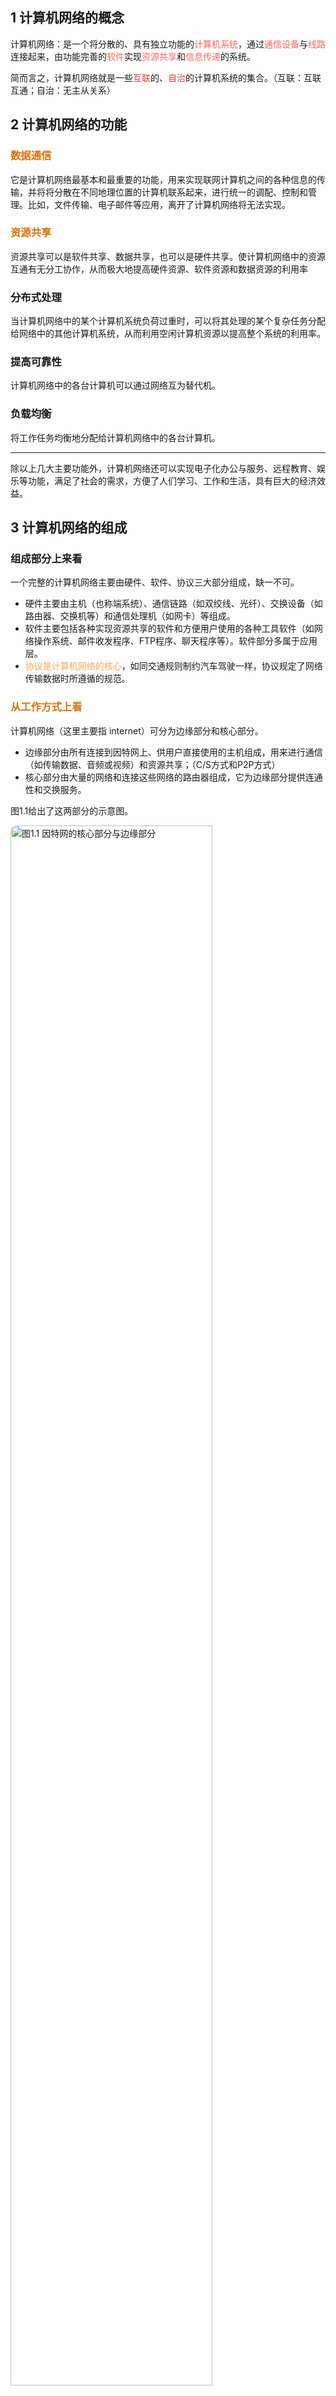 ## 1 计算机网络的概念

计算机网络：是一个将分散的、具有独立功能的<font color="#FF666">计算机系统</font>，通过<font color="#FF666">通信设备</font>与<font color="#FF666">线路</font>连接起来，由功能完善的<font color="#FF666">软件</font>实现<font color="#FF666">资源共享</font>和<font color="#FF666">信息传递</font>的系统。

简而言之，计算机网络就是一些<font color="#e03e3e">互联</font>的、<font color="#e03e3e">自治</font>的计算机系统的集合。（互联：互联互通；自治：无主从关系）

## 2 计算机网络的功能

### <font color="#d9730d">数据通信</font>

它是计算机网络最基本和最重要的功能，用来实现联网计算机之间的各种信息的传输，并将将分散在不同地理位置的计算机联系起来，进行统一的调配、控制和管理。比如，文件传输、电子邮件等应用，离开了计算机网络将无法实现。

### <font color="#d9730d">资源共享</font>

资源共享可以是软件共享、数据共享，也可以是硬件共享。使计算机网络中的资源互通有无分工协作，从而极大地提高硬件资源、软件资源和数据资源的利用率

### 分布式处理

当计算机网络中的某个计算机系统负荷过重时，可以将其处理的某个复杂任务分配给网络中的其他计算机系统，从而利用空闲计算机资源以提高整个系统的利用率。

### 提高可靠性

计算机网络中的各台计算机可以通过网络互为替代机。

### 负载均衡

将工作任务均衡地分配给计算机网络中的各台计算机。

------

除以上几大主要功能外，计算机网络还可以实现电子化办公与服务、远程教育、娱乐等功能，满足了社会的需求，方便了人们学习、工作和生活，具有巨大的经济效益。

## 3 计算机网络的组成

### 组成部分上来看

一个完整的计算机网络主要由硬件、软件、协议三大部分组成，缺一不可。

- 硬件主要由主机（也称端系统）、通信链路（如双绞线、光纤）、交换设备（如路由器、交换机等）和通信处理机（如网卡）等组成。
- 软件主要包括各种实现资源共享的软件和方便用户使用的各种工具软件（如网络操作系统、邮件收发程序、FTP程序、聊天程序等）。软件部分多属于应用层。
- <font color="#faa755">协议是计算机网络的核心</font>，如同交通规则制约汽车驾驶一样，协议规定了网络传输数据时所遵循的规范。

### <font color="#d9730d">从工作方式上看</font>

计算机网络（这里主要指 internet）可分为边缘部分和核心部分。

- 边缘部分由所有连接到因特网上、供用户直接使用的主机组成，用来进行通信（如传输数据、音频或视频）和资源共享；（C/S方式和P2P方式）
- 核心部分由大量的网络和连接这些网络的路由器组成，它为边缘部分提供连通性和交换服务。

图1.1给出了这两部分的示意图。

<img src="E:\Project\Blog\Image\1.1 计算机网络的概述\图1.1 因特网的核心部分与边缘部分.png" alt="图1.1 因特网的核心部分与边缘部分" style="object-fit: cover; border-radius: 10px; width: 80%; " />

### <font color="#d9730d">从功能组成上看</font>

计算机网络由通信子网和资源子网组成。

- 通信子网由各种传输介质、通信设备和相应的网络协议组成，它使网络具有数据传输、交换、控制和存储的能力，实现联网计算机之间的<font color="#faa755">数据通信</font>。
- 资源子网是实现<font color="#faa755">资源共享</font>功能的设备及其软件的集合，向网络用户提供共享其他计算机上的硬件资源、软件资源和数据资源的服务。

<img src="../../../../../Image/1.1 计算机网络的概述/资源子网和通信子网.png" alt="资源子网和通信子网" style="object-fit: cover; border-radius: 10px; width: 80%;" />

## 4 计算机网络的分类

### 按分布范分类

- 广域网（WAN）。广域网的任务是提供长距离通信，运送主机所发送的数据，其覆盖范围通常为几十千米到几千千米的区域，因而有时也称远程网。广域网是因特网的核心部分。连接广域网的各结点交换机的链路一般都是高速链路，具有较大的通信容量。（交换技术）
- 城域网（MAN）。城域网的覆盖范围可以跨越几个街区甚至整个城市，覆盖范围约为5~50km。城域网大多采用以太网技术，因此有时也常并入局域网的范围进行讨论。
- 局域网（LAN）。局域网一般用微机或工作站通过高速线路相连，覆盖范围较小，通常为几十米到几千米的区域。局域网在计算机配置的数量上没有太多的限制，少的可以只有两台，多的可达几百台。传统上，局域网使用广播技术，而广域网使用交换技术。（广播技术）
- 个人区域网（PAN）。个人区域网是指在个人工作的地方将消费电子设备（如平板电脑、智能手机等）用无线技术连接起来的网络，也常称为无线个人区域网（WPAN），其覆盖的区域直径约为10m。

> :bulb: 注意：若中央处理器之间的距离非常近（如仅1m的数量级或甚至更小），则一般就称之为多处理器系统，而不称它为计算机网络。

### 按使用者分类

- 公用网（ Public network）。指电信公司出资建造的大型网络。“公用”的意思是指所有愿意按电信公司的规定交纳费用的人都可以使用这种网络，因此也称公众网。
- 专用网（ Private Network）。指某个部门为满足本单位特殊业务的需要而建造的网络。这种网络不向本单位以外的人提供服务。例如铁路、电力、军队等部门的专用网。

### 按交换技术分类

交换技术是指各台主机之间、各通信设备之间或主机与通信设备之间为交换信息所采用的数据格式和交换装置的方式。

按交换技术可将网络分为如下几种

- 电路交换网络。在源结点和目的结点之间建立一条专用的通路用于传送数据，包括建立连接、传输数据和断开连接三个阶段。最典型的电路交换网是传统电话网络。

  > 该类网络的主要特点是整个报文的比特流连续地从源点直达终点，好像是在一条管道中传送。优点是数据直接传送、时延小。缺点是线路利用率低、不能充分利用线路容量、不便于进行差错控制

- 报文交换网络。用户数据加上源地址、目的地址、校验码等辅助信息，然后封装成报文整个报文传送到相邻结点，全部存储后，再转发给下一个结点，重复这一过程直到到达目的结点。每个报文可以单独选择到达目的结点的路径。

  > 报文交换网络。用户数据加上源地址、目的地址、校验码等辅助信息，然后封装成报文整个报文传送到相邻结点，全部存储后，再转发给下一个结点，重复这一过程直到到达目的结点。每个报文可以单独选择到达目的结点的路径。

- 分组交换网络，也称包交换网络。其原理是将数据分成较短的固定长度的数据块，在每个数据块中加上目的地址、源地址等辅助信息组成分组（包），以存储-转发方式传输其主要特点是单个分组（它只是整个报文的一部分）传送到相邻结点，存储后查找转发表，转发到下一个结点。除具备报文交换网络的优点外，分组交换网络还具有自身的优点：缓冲易于管理；包的平均时延更小，网络占用的平均缓冲区更少；更易于标准化；更适合应用。现在的主流网络基本上都可视为分组交换网络。

### 按拓扑结构分类

网络拓扑结构是指由网中结点（路由器、主机等）与通信线路（网线）之间的几何关系（如总线形、环形）表示的网络结构，主要指通信子网的拓扑结构按网络的拓扑结构，主要分为总线形、星形、环形和网状形网络等。

星形、总线形和环形网络多用于局域网，网状形网络多用于广域网。

### 按传输介质分类

传输介质可分为有线和无线两大类，因此网络可以分为有线网络和无线网络。有线网络又分为双绞线网络、同轴电缆网络等。无线网络又可分为蓝牙、微波、无线电等类型

### 按传输技术分类

- 广播式网络。所有联网计算机都共享一个公共通信信道。当一台计算机利用共享通信信道发送报文分组时，所有其他的计算机都会“收听”到这个分组。接收到该分组的计算机将通过检查目的地址来决定是否接收该分组局域网基本上都采用广播式通信技术，广域网中的无线、卫星通信网络也采用广播式通信技术。
- 点对点网络。每条物理线路连接一对计算机。如果通信的两台主机之间没有直接连接的线路，那么它们之间的分组传输就要通过中间结点的接收、存储和转发，直至目的结点。

<font color="#e03e3e">是否采用分组存储转发与路由选择机制是点对点式网络与广播式网络的重要区别</font>，广域网基本都属于点对点网络。

<img src="../../../../../Image/1.1 计算机网络的概述/第一节思维导图.svg" alt="第一节思维导图" style="object-fit: cover; border-radius: 10px; width: 100%;" />

## 5 计算机网络的标准化工作*

### 标准的分类

1. 法定标准，由权威机构制定的正式的、合法的标准（OSI）
2. 事实标准，某些公司的产品在竞争中占据了主流，时间长了，这些产品中的协议和技术就成了标准（TCP/IP）

计算机网络的标准化对计算机网络的发展和推广起到了极为重要的作用。

因特网的所有标准都以RFC（ Request For Comments）的形式在因特网上发布，但并非每个RFC都是因特网标准，RFC要上升为因特网的正式标准需经过以下4个阶段

1. 因特网草案（ Internet Draft）。这个阶段还不是RFC文档。
2. 建议标准（ Proposed Standard）。从这个阶段开始就成为RFC文档。
3. 草案标准（ Draft Standard）。
4. 因特网标准（ Internet Standard）

此外，还有实验的RFC和提供信息的RFC。各种RFC之间的关系如图1.3所示。

<img src="../../../../../Image/1.1 计算机网络的概述/图1.3 各种RFC之间的关系.png" alt="图1.3 各种RFC之间的关系" style="object-fit: cover; border-radius: 10px; width: 80%;" />

在国际上，负责制定、实施相关网络标准的标准化组织众多，主要有如下几个

- 国际标准化组织（ISO）。制定的主要网络标准或规范有OSI参考模型、HDLC等。
- 国际电信联盟（ITU）。其前身为国际电话电报咨询委员会（CCITT），其下属机构ITU-T制定了大量有关远程通信的标准。
- 国际电气电子工程师协会（IEEE）。世界上最大的专业技术团体，由计算机和工程学专业人士组成。IEEE在通信领域最著名的研究成果是802标准

## 6 计算机网络的性能指标

### 速率(Speed)

网络中的速率是指连接到计算机网络上的主机在数字信道上传送数据的速率，也称数据率或比特率，单位为b/s（比特秒）（或bit/s，有时也写为bps）。数据率较高时，可用kb/s（k=10<sup>3</sup>​）、Mbs（M=10<sup>5</sup>）或Gbs（G=10<sup>9</sup>）表示。在计算机网络中，通常把最高数据率称为带宽。

### 带宽(Bandwidth)

本来表示通信线路允许通过的信号频带范围，单位是赫兹（Hz）。而在计算机网络中，带宽表示网络的通信线路所能传送数据的能力，是数字信道所能传送的“<font color="#faa755">最高数据率</font>”的同义语，单位是比特/秒（bs）。

### 吞吐量(Throughput)

指<font color="#faa755">单位时间</font>内通过某个网络（或信道、接口）的数据量。吞吐量受网络带宽或网络额定速率的限制。

### 时延(Delay)

指数据（一个报文或分组）从网络（或链路）的一端传送到另一端所需要的总时间，它由4部分构成：发送时延、传播时延、处理时延和排队时延。

- 发送时延。结点将分组的所有比特推向（传输）链路所需的时间，即从发送分组的第一个比特算起，到该分组的最后一个比特发送完毕所需的时间，因此也称传输时延。

  > 计算公式为：发送时延=分组长度/信道宽度(发送速率)

- 传播时延。电磁波在信道中传播一定的距离需要花费的时间，即一个比特从链路的端传播到另一端所需的时间。

  > 计算公式为：传播时延=信道长度/电磁波在信道上的传播速率

- 处理时延。数据在交换结点为存储转发而进行的一些必要的处理所花费的时间。例如，分析分组的首部、从分组中提取数据部分、进行差错检验或査找适当的路由等。

- 排队时延。分组在进入路由器后要先在输入队列中排队等待处理。路由器确定转发端口后，还要在输出队列中排队等待转发，这就产生了排队时延。

因此，数据在网络中经历的总时延就是以上4部分时延之和：<font color="#faa755">总时延=发送时延+传播时延+处理时延+排队时延</font>

> :bulb: 注意：做题时，排队时延和处理时延一般可忽略不计（除非题目另有说明）。另外，<font color="#faa755">对于高速链路，提高的仅是数据发送速率而非比特在链路上的传播速率</font>。提高数据的发送速率只是为了减少数据的发送时延

类比车站机场安检过程

### 时延带宽积

指发送端发送的第一个比特即将到达终点时，发送端已经发出了多少个比特，因此又称以比特为单位的链路长度，即<font color="#faa755">时延带宽积=传播时延×信道带宽</font>。 考虑—个代表链路的圆柱形管道，其长度表示链路的传播时延，横截面积表示链路带宽，则时延带宽积表示该管道可以容纳的比特数量。以比特为单位的链路长度，即“某端链路现在有多少比特”（容量）

### 往返时延(Round-Trip Time,RTT)

指从发送端发送数据开始，到发送端收到来自接收端的确认(接收端收到数据后立即发送确认)，总共经历的时延。在互联网中，往返时延还包括各中间结点的处理时延、排队时延及转发数据时的发送时延。RTT越大，在收到确认之前，可以发送的数据越多。

### 信道利用率

指出某一信道有百分之多少的时间是有数据通过的，即<font color="#faa755">信道利用率 = 有数据通过时间/(有+无)数据通过时间<。

网络利用率：信道利用率加权平均值